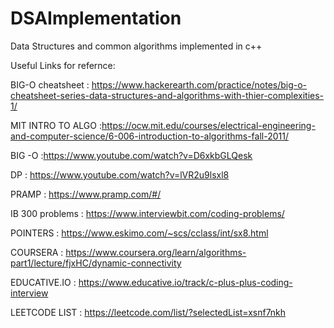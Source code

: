 # DSAImplementation
Data Structures and common algorithms implemented in c++

Useful Links for refernce:

BIG-O cheatsheet : https://www.hackerearth.com/practice/notes/big-o-cheatsheet-series-data-structures-and-algorithms-with-thier-complexities-1/

MIT INTRO TO ALGO :https://ocw.mit.edu/courses/electrical-engineering-and-computer-science/6-006-introduction-to-algorithms-fall-2011/

BIG -O :https://www.youtube.com/watch?v=D6xkbGLQesk

DP : https://www.youtube.com/watch?v=lVR2u9lsxl8

PRAMP : https://www.pramp.com/#/

IB 300 problems : https://www.interviewbit.com/coding-problems/

POINTERS : https://www.eskimo.com/~scs/cclass/int/sx8.html

COURSERA : https://www.coursera.org/learn/algorithms-part1/lecture/fjxHC/dynamic-connectivity

EDUCATIVE.IO : https://www.educative.io/track/c-plus-plus-coding-interview

LEETCODE LIST : https://leetcode.com/list/?selectedList=xsnf7nkh
